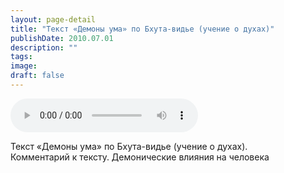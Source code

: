 ```yaml
---
layout: page-detail
title: "Текст «Демоны ума» по Бхута-видье (учение о духах)"
publishDate: 2010.07.01
description: ""
tags:
image:
draft: false
---
```


<audio title="2010.07.01 - Текст «Демоны ума» по Бхута-видье (учение о духах).mp3" src="https://filer-api.advayta.org/v1.0/public/files/75632" controls=""></audio>

 Текст «Демоны ума» по Бхута-видье (учение о духах).  
 Комментарий к тексту. Демонические влияния на человека   

  
